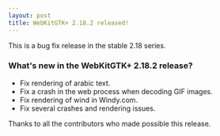 ```yaml
---
layout: post
title: WebKitGTK+ 2.18.2 released!
---
```


This is a bug fix release in the stable 2.18 series.

### What's new in the WebKitGTK+ 2.18.2 release?

 - Fix rendering of arabic text.
 - Fix a crash in the web process when decoding GIF images.
 - Fix rendering of wind in Windy.com.
 - Fix several crashes and rendering issues.

Thanks to all the contributors who made possible this release.
